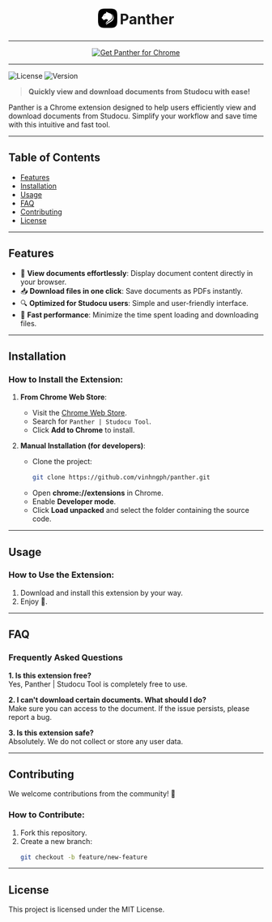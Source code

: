 <h1 align="center">
    <sub>
        <img src="./src/assets/icon/icon128.png" alt="Panther" height="38" width="38">
    </sub>
    Panther
</h1>

---

<p align="center">
    <a href="https://chrome.google.com/webstore/detail/kkhlnlepikoibfdhoenmlnmfdklofehf"><img src="https://developer.chrome.com/static/docs/webstore/branding/image/UV4C4ybeBTsZt43U4xis.png" alt="Get Panther for Chrome"></a>
</p>

---

![License](https://img.shields.io/badge/license-MIT-blue.svg)
![Version](https://img.shields.io/badge/version-1.2.1.4-brightgreen.svg)

> **Quickly view and download documents from Studocu with ease!**

Panther is a Chrome extension designed to help users efficiently view and download documents from Studocu. Simplify your workflow and save time with this intuitive and fast tool.

---

## Table of Contents

- [Features](#features)
- [Installation](#installation)
- [Usage](#usage)
- [FAQ](#faq)
- [Contributing](#contributing)
- [License](#license)

---

## Features

- 📖 **View documents effortlessly**: Display document content directly in your browser.
- 📥 **Download files in one click**: Save documents as PDFs instantly.
- 🔍 **Optimized for Studocu users**: Simple and user-friendly interface.
- 🚀 **Fast performance**: Minimize the time spent loading and downloading files.

---

## Installation

### How to Install the Extension:

1. **From Chrome Web Store**:
   - Visit the [Chrome Web Store](https://chrome.google.com/webstore/detail/kkhlnlepikoibfdhoenmlnmfdklofehf).
   - Search for `Panther | Studocu Tool`.
   - Click **Add to Chrome** to install.

2. **Manual Installation (for developers)**:
   - Clone the project:
     ```bash
     git clone https://github.com/vinhngph/panther.git
     ```
   - Open **chrome://extensions** in Chrome.
   - Enable **Developer mode**.
   - Click **Load unpacked** and select the folder containing the source code.

---

## Usage

### How to Use the Extension:

1. Download and install this extension by your way.
2. Enjoy 🤩.

---

## FAQ

### Frequently Asked Questions

**1. Is this extension free?**  
Yes, Panther | Studocu Tool is completely free to use.

**2. I can't download certain documents. What should I do?**  
Make sure you can access to the document. If the issue persists, please report a bug.

**3. Is this extension safe?**  
Absolutely. We do not collect or store any user data.

---

## Contributing

We welcome contributions from the community! 🎉

### How to Contribute:

1. Fork this repository.
2. Create a new branch:
   ```bash
   git checkout -b feature/new-feature

---

## License
This project is licensed under the MIT License.
